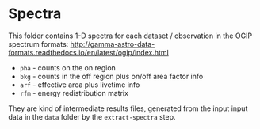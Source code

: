 # Spectra

This folder contains 1-D spectra for each dataset / observation
in the OGIP spectrum formats:
http://gamma-astro-data-formats.readthedocs.io/en/latest/ogip/index.html

- `pha` - counts on the on region
- `bkg` - counts in the off region plus on/off area factor info
- `arf` - effective area plus livetime info
- `rfm` - energy redistribution matrix

They are kind of intermediate results files, generated from the
input input data in the `data` folder by the `extract-spectra` step.
